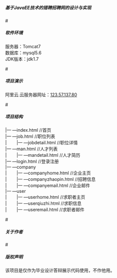 # <h5>基于JavaEE技术的猎聘招聘网的设计与实现</h5>


#<h5>软件环境</h5>
服务器：Tomcat7<br>
数据库：mysql5.6<br>
JDK版本：jdk1.7

#<h5>项目演示</h5>
阿里云.云服务器网址：<a href="http://123.57.137.80">123.57.137.80</a>

#<h5>项目结构</h5>
|— —index.html			      //首页<br>
|— —job.html			        //职位列表<br>
|    &nbsp;&nbsp;&nbsp;&nbsp;&nbsp;&nbsp;&nbsp;|— —jobdetail.html 	//职位详情<br>
|— —man.html			        //人才列表<br>
|    &nbsp;&nbsp;&nbsp;&nbsp;&nbsp;&nbsp;&nbsp;|— —mandetail.html 	//人才简历<br>
|— —login.html			      //登录注册<br>
|— —company		<br>
|    &nbsp;&nbsp;&nbsp;&nbsp;&nbsp;&nbsp;&nbsp;|— —companyhome.html	    //企业主页<br>
|    &nbsp;&nbsp;&nbsp;&nbsp;&nbsp;&nbsp;&nbsp;|— —companyzhaopin.html	//招聘信息<br>
|    &nbsp;&nbsp;&nbsp;&nbsp;&nbsp;&nbsp;&nbsp;|— —companyemail.html	  //企业邮件<br>
|— —user<br>
|    &nbsp;&nbsp;&nbsp;&nbsp;&nbsp;&nbsp;&nbsp;|— —userhome.html		//求职者主页<br>
|    &nbsp;&nbsp;&nbsp;&nbsp;&nbsp;&nbsp;&nbsp;|— —userqiuzhi.html	//求职信息<br>
|    &nbsp;&nbsp;&nbsp;&nbsp;&nbsp;&nbsp;&nbsp;|— —useremail.html		//求职者邮件<br>

#<h5>关于作者</h5>

#<h5>版权声明</h5>
该项目是仅作为毕业设计答辩展示代码使用，不作他用。
